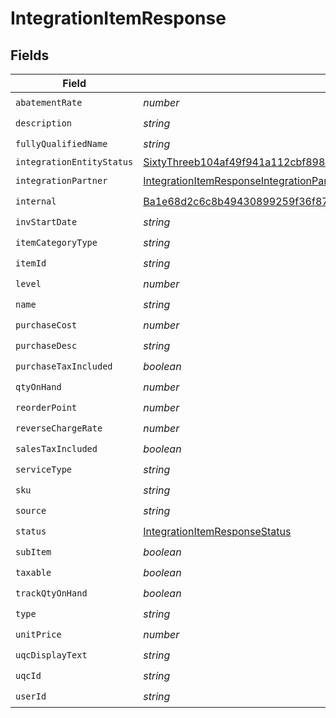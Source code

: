 # IntegrationItemResponse


## Fields

| Field                                                                                                                                                                       | Type                                                                                                                                                                        | Required                                                                                                                                                                    | Description                                                                                                                                                                 |
| --------------------------------------------------------------------------------------------------------------------------------------------------------------------------- | --------------------------------------------------------------------------------------------------------------------------------------------------------------------------- | --------------------------------------------------------------------------------------------------------------------------------------------------------------------------- | --------------------------------------------------------------------------------------------------------------------------------------------------------------------------- |
| `abatementRate`                                                                                                                                                             | *number*                                                                                                                                                                    | :heavy_check_mark:                                                                                                                                                          | N/A                                                                                                                                                                         |
| `description`                                                                                                                                                               | *string*                                                                                                                                                                    | :heavy_check_mark:                                                                                                                                                          | N/A                                                                                                                                                                         |
| `fullyQualifiedName`                                                                                                                                                        | *string*                                                                                                                                                                    | :heavy_check_mark:                                                                                                                                                          | N/A                                                                                                                                                                         |
| `integrationEntityStatus`                                                                                                                                                   | [SixtyThreeb104af49f941a112cbf8987ad15398351abae11639690db561784bb86bb07e](../../models/shared/sixtythreeb104af49f941a112cbf8987ad15398351abae11639690db561784bb86bb07e.md) | :heavy_minus_sign:                                                                                                                                                          | N/A                                                                                                                                                                         |
| `integrationPartner`                                                                                                                                                        | [IntegrationItemResponseIntegrationPartner](../../models/shared/integrationitemresponseintegrationpartner.md)                                                               | :heavy_check_mark:                                                                                                                                                          | N/A                                                                                                                                                                         |
| `internal`                                                                                                                                                                  | [Ba1e68d2c6c8b49430899259f36f87a41c61b4ac30af07a7a790a5f30d2a1847](../../models/shared/ba1e68d2c6c8b49430899259f36f87a41c61b4ac30af07a7a790a5f30d2a1847.md)                 | :heavy_check_mark:                                                                                                                                                          | N/A                                                                                                                                                                         |
| `invStartDate`                                                                                                                                                              | *string*                                                                                                                                                                    | :heavy_check_mark:                                                                                                                                                          | N/A                                                                                                                                                                         |
| `itemCategoryType`                                                                                                                                                          | *string*                                                                                                                                                                    | :heavy_check_mark:                                                                                                                                                          | N/A                                                                                                                                                                         |
| `itemId`                                                                                                                                                                    | *string*                                                                                                                                                                    | :heavy_check_mark:                                                                                                                                                          | N/A                                                                                                                                                                         |
| `level`                                                                                                                                                                     | *number*                                                                                                                                                                    | :heavy_check_mark:                                                                                                                                                          | N/A                                                                                                                                                                         |
| `name`                                                                                                                                                                      | *string*                                                                                                                                                                    | :heavy_check_mark:                                                                                                                                                          | N/A                                                                                                                                                                         |
| `purchaseCost`                                                                                                                                                              | *number*                                                                                                                                                                    | :heavy_check_mark:                                                                                                                                                          | N/A                                                                                                                                                                         |
| `purchaseDesc`                                                                                                                                                              | *string*                                                                                                                                                                    | :heavy_check_mark:                                                                                                                                                          | N/A                                                                                                                                                                         |
| `purchaseTaxIncluded`                                                                                                                                                       | *boolean*                                                                                                                                                                   | :heavy_check_mark:                                                                                                                                                          | N/A                                                                                                                                                                         |
| `qtyOnHand`                                                                                                                                                                 | *number*                                                                                                                                                                    | :heavy_check_mark:                                                                                                                                                          | N/A                                                                                                                                                                         |
| `reorderPoint`                                                                                                                                                              | *number*                                                                                                                                                                    | :heavy_check_mark:                                                                                                                                                          | N/A                                                                                                                                                                         |
| `reverseChargeRate`                                                                                                                                                         | *number*                                                                                                                                                                    | :heavy_check_mark:                                                                                                                                                          | N/A                                                                                                                                                                         |
| `salesTaxIncluded`                                                                                                                                                          | *boolean*                                                                                                                                                                   | :heavy_check_mark:                                                                                                                                                          | N/A                                                                                                                                                                         |
| `serviceType`                                                                                                                                                               | *string*                                                                                                                                                                    | :heavy_check_mark:                                                                                                                                                          | N/A                                                                                                                                                                         |
| `sku`                                                                                                                                                                       | *string*                                                                                                                                                                    | :heavy_check_mark:                                                                                                                                                          | N/A                                                                                                                                                                         |
| `source`                                                                                                                                                                    | *string*                                                                                                                                                                    | :heavy_check_mark:                                                                                                                                                          | N/A                                                                                                                                                                         |
| `status`                                                                                                                                                                    | [IntegrationItemResponseStatus](../../models/shared/integrationitemresponsestatus.md)                                                                                       | :heavy_check_mark:                                                                                                                                                          | N/A                                                                                                                                                                         |
| `subItem`                                                                                                                                                                   | *boolean*                                                                                                                                                                   | :heavy_check_mark:                                                                                                                                                          | N/A                                                                                                                                                                         |
| `taxable`                                                                                                                                                                   | *boolean*                                                                                                                                                                   | :heavy_check_mark:                                                                                                                                                          | N/A                                                                                                                                                                         |
| `trackQtyOnHand`                                                                                                                                                            | *boolean*                                                                                                                                                                   | :heavy_check_mark:                                                                                                                                                          | N/A                                                                                                                                                                         |
| `type`                                                                                                                                                                      | *string*                                                                                                                                                                    | :heavy_check_mark:                                                                                                                                                          | N/A                                                                                                                                                                         |
| `unitPrice`                                                                                                                                                                 | *number*                                                                                                                                                                    | :heavy_check_mark:                                                                                                                                                          | N/A                                                                                                                                                                         |
| `uqcDisplayText`                                                                                                                                                            | *string*                                                                                                                                                                    | :heavy_check_mark:                                                                                                                                                          | N/A                                                                                                                                                                         |
| `uqcId`                                                                                                                                                                     | *string*                                                                                                                                                                    | :heavy_check_mark:                                                                                                                                                          | N/A                                                                                                                                                                         |
| `userId`                                                                                                                                                                    | *string*                                                                                                                                                                    | :heavy_check_mark:                                                                                                                                                          | N/A                                                                                                                                                                         |
